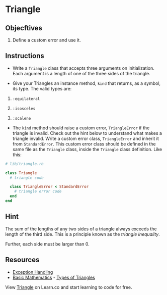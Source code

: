 # Triangle

## Objecftives

1.  Define a custom error and use it.

## Instructions

- Write a `Triangle` class that accepts three arguments on initialization. Each
  argument is a length of one of the three sides of the triangle.

- Give your Triangles an instance method, `kind` that returns, as a symbol, its
  type. The valid types are:

1.  `:equilateral`

2.  `:isosceles`

3.  `:scalene`

- The `kind` method should raise a custom error, `TriangleError` if the triangle
  is invalid. Check out the hint below to understand what makes a triangle
  invalid. Write a custom error class, `TriangleError` and inherit it from
  `StandardError`. This custom error class should be defined in the same file as
  the `Triangle` class, inside the `Triangle` class definition. Like
  this:

```ruby
# lib/triangle.rb

class Triangle
  # triangle code

  class TriangleError < StandardError
    # triangle error code
  end
end
```

## Hint

The sum of the lengths of any two sides of a triangle always exceeds the length
of the third side. This is a principle known as the _triangle inequality_.

Further, each side must be larger than 0.

## Resources

- [Exception Handling](http://www.skorks.com/2009/09/ruby-exceptions-and-exception-handling/)
- [Basic Mathematics](http://www.basic-mathematics.com/) - [Types of Triangles](http://www.basic-mathematics.com/types-of-triangles.html)

<p data-visibility='hidden'>View <a href='https://learn.co/lessons/triangle-classification' title='Triangle'>Triangle</a> on Learn.co and start learning to code for free.</p>
